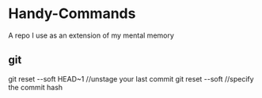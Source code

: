 # Handy-Commands
A repo I use as an extension of my mental memory

## git
git reset --soft HEAD~1 //unstage your last commit
git reset --soft <commit> //specify the commit hash
